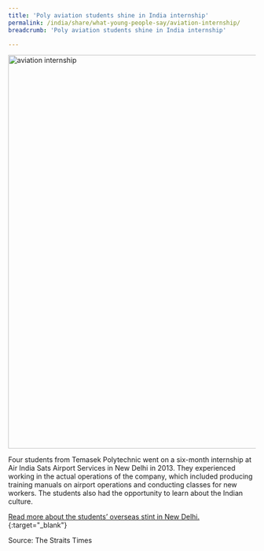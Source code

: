 ```yaml
---
title: 'Poly aviation students shine in India internship'
permalink: /india/share/what-young-people-say/aviation-internship/
breadcrumb: 'Poly aviation students shine in India internship'

---
```



<img src="\images\india-youngpeople\aviation-internship.jpg" alt="aviation internship" style="width:800px;" />

Four students from Temasek Polytechnic went on a six-month internship at Air India Sats Airport Services in New Delhi in 2013. They experienced working in the actual operations of the company, which included producing training manuals on airport operations and conducting classes for new workers. The students also had the opportunity to learn about the Indian culture.

[Read more about the students’ overseas stint in New Delhi.](http://www.asiaone.com/news/edvantage/poly-aviation-students-shine-india-internship){:target="_blank"}

Source: The Straits Times